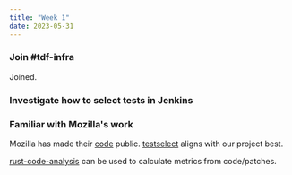 ```yaml
---
title: "Week 1"
date: 2023-05-31
---
```


### Join #tdf-infra
Joined.

### Investigate how to select tests in Jenkins
### Familiar with Mozilla's work
Mozilla has made their [code](https://github.com/mozilla/bugbug) public. [testselect](https://github.com/mozilla/bugbug/blob/master/bugbug/models/testselect.py) aligns with our project best.

[rust-code-analysis](https://github.com/mozilla/rust-code-analysis) can be used to calculate metrics from code/patches.
